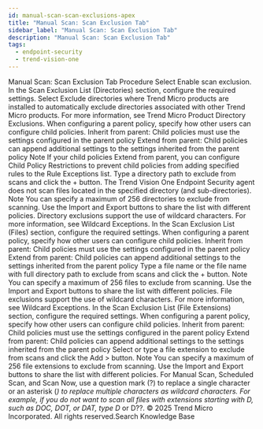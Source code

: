```yaml
---
id: manual-scan-scan-exclusions-apex
title: "Manual Scan: Scan Exclusion Tab"
sidebar_label: "Manual Scan: Scan Exclusion Tab"
description: "Manual Scan: Scan Exclusion Tab"
tags:
  - endpoint-security
  - trend-vision-one
---
```


 Manual Scan: Scan Exclusion Tab Procedure Select Enable scan exclusion. In the Scan Exclusion List (Directories) section, configure the required settings. Select Exclude directories where Trend Micro products are installed to automatically exclude directories associated with other Trend Micro products. For more information, see Trend Micro Product Directory Exclusions. When configuring a parent policy, specify how other users can configure child policies. Inherit from parent: Child policies must use the settings configured in the parent policy Extend from parent: Child policies can append additional settings to the settings inherited from the parent policy Note If your child policies Extend from parent, you can configure Child Policy Restrictions to prevent child policies from adding specified rules to the Rule Exceptions list. Type a directory path to exclude from scans and click the + button. The Trend Vision One Endpoint Security agent does not scan files located in the specified directory (and sub-directories). Note You can specify a maximum of 256 directories to exclude from scanning. Use the Import and Export buttons to share the list with different policies. Directory exclusions support the use of wildcard characters. For more information, see Wildcard Exceptions. In the Scan Exclusion List (Files) section, configure the required settings. When configuring a parent policy, specify how other users can configure child policies. Inherit from parent: Child policies must use the settings configured in the parent policy Extend from parent: Child policies can append additional settings to the settings inherited from the parent policy Type a file name or the file name with full directory path to exclude from scans and click the + button. Note You can specify a maximum of 256 files to exclude from scanning. Use the Import and Export buttons to share the list with different policies. File exclusions support the use of wildcard characters. For more information, see Wildcard Exceptions. In the Scan Exclusion List (File Extensions) section, configure the required settings. When configuring a parent policy, specify how other users can configure child policies. Inherit from parent: Child policies must use the settings configured in the parent policy Extend from parent: Child policies can append additional settings to the settings inherited from the parent policy Select or type a file extension to exclude from scans and click the Add > button. Note You can specify a maximum of 256 file extensions to exclude from scanning. Use the Import and Export buttons to share the list with different policies. For Manual Scan, Scheduled Scan, and Scan Now, use a question mark (?) to replace a single character or an asterisk (*) to replace multiple characters as wildcard characters. For example, if you do not want to scan all files with extensions starting with D, such as DOC, DOT, or DAT, type D* or D??. © 2025 Trend Micro Incorporated. All rights reserved.Search Knowledge Base